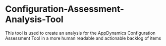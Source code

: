 # Configuration-Assessment-Analysis-Tool
This tool is used to create an analysis for the AppDynamics Configuration Assessment Tool in a more human readable and actionable backlog of items
